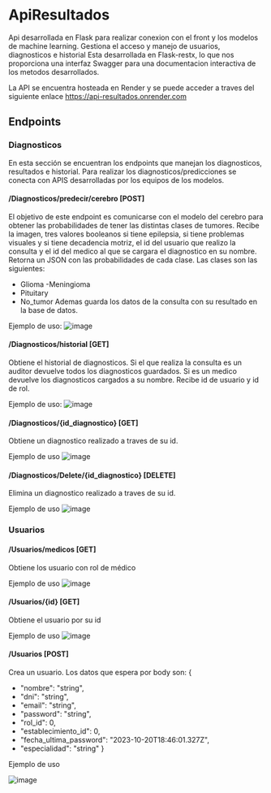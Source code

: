 # ApiResultados
Api desarrollada en Flask para realizar conexion con el front y los modelos de machine learning.
Gestiona el acceso y manejo de usuarios, diagnosticos e historial
Esta desarrollada en Flask-restx, lo que nos proporciona una interfaz Swagger para una documentacion interactiva de los metodos desarrollados.

La API se encuentra hosteada en Render y se puede acceder a traves del siguiente enlace
https://api-resultados.onrender.com

## Endpoints

### Diagnosticos

En esta sección se encuentran los endpoints que manejan los diagnosticos, resultados e historial. Para realizar los diagnosticos/predicciones se conecta con APIS desarrolladas por los equipos de los modelos.

#### /Diagnosticos/predecir/cerebro [POST]

El objetivo de este endpoint es comunicarse con el modelo del cerebro para obtener las probabilidades de tener las distintas clases de tumores.
Recibe la imagen, tres valores booleanos si tiene epilepsia, si tiene problemas visuales y si tiene decadencia motriz, el id del usuario que realizo la consulta y el id del medico al que se cargara
el diagnostico en su nombre.
Retorna un JSON con las probabilidades de cada clase. Las clases son las siguientes:
- Glioma
-Meningioma
- Pituitary
- No_tumor
Ademas guarda los datos de la consulta con su resultado en la base de datos.

Ejemplo de uso:
![image](https://github.com/LucasPrieto30/ApiResultados/assets/66337029/31454195-48b4-463f-9106-85db699b34ab)

#### /Diagnosticos/historial [GET]

Obtiene el historial de diagnosticos. Si el que realiza la consulta es un auditor devuelve todos los diagnosticos guardados. Si es un medico devuelve los diagnosticos cargados a su nombre.
Recibe id de usuario y id de rol.

Ejemplo de uso:
![image](https://github.com/LucasPrieto30/ApiResultados/assets/66337029/d2219d96-7e18-41b7-a89d-2707ea1caf93)

#### /Diagnosticos/{id_diagnostico} [GET]

Obtiene un diagnostico realizado a traves de su id.

Ejemplo de uso
![image](https://github.com/LucasPrieto30/ApiResultados/assets/66337029/25436270-3a5f-47c1-b936-a6f5d59f13c6)

#### /Diagnosticos/Delete/{id_diagnostico} [DELETE]

Elimina un diagnostico realizado a traves de su id.

Ejemplo de uso
![image](https://github.com/LucasPrieto30/ApiResultados/assets/66337029/a6abdd5d-081b-45c3-b065-dacbf6b6b46f)

### Usuarios

#### /Usuarios/medicos [GET]

Obtiene los usuario con rol de médico

Ejemplo de uso
![image](https://github.com/LucasPrieto30/ApiResultados/assets/66337029/c3ad6f1f-a191-4741-99cd-ab1c21a5f198)

#### /Usuarios/{id} [GET]

Obtiene el usuario por su id

Ejemplo de uso
![image](https://github.com/LucasPrieto30/ApiResultados/assets/66337029/3906373d-4ae3-4a52-9fcc-cc9c020fb24f)


#### /Usuarios [POST]

Crea un usuario. Los datos que espera por body son:
{
  - "nombre": "string",
  - "dni": "string",
  - "email": "string",
  - "password": "string",
  - "rol_id": 0,
  - "establecimiento_id": 0,
  - "fecha_ultima_password": "2023-10-20T18:46:01.327Z",
  - "especialidad": "string"
}

Ejemplo de uso

![image](https://github.com/LucasPrieto30/ApiResultados/assets/66337029/0b3408c0-ab18-4a42-b403-801280f43084)


